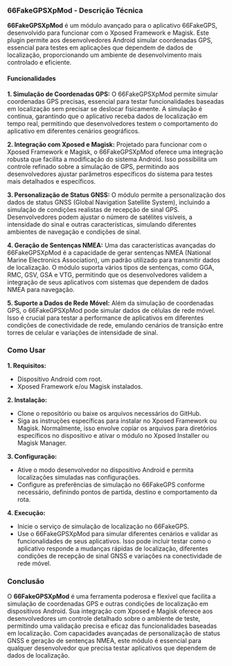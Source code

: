 ### 66FakeGPSXpMod - Descrição Técnica

**66FakeGPSXpMod** é um módulo avançado para o aplicativo 66FakeGPS, desenvolvido para funcionar com o Xposed Framework e Magisk. Este plugin permite aos desenvolvedores Android simular coordenadas GPS, essencial para testes em aplicações que dependem de dados de localização, proporcionando um ambiente de desenvolvimento mais controlado e eficiente.

#### Funcionalidades

**1. Simulação de Coordenadas GPS:**
O 66FakeGPSXpMod permite simular coordenadas GPS precisas, essencial para testar funcionalidades baseadas em localização sem precisar se deslocar fisicamente. A simulação é contínua, garantindo que o aplicativo receba dados de localização em tempo real, permitindo que desenvolvedores testem o comportamento do aplicativo em diferentes cenários geográficos.

**2. Integração com Xposed e Magisk:**
Projetado para funcionar com o Xposed Framework e Magisk, o 66FakeGPSXpMod oferece uma integração robusta que facilita a modificação do sistema Android. Isso possibilita um controle refinado sobre a simulação de GPS, permitindo aos desenvolvedores ajustar parâmetros específicos do sistema para testes mais detalhados e específicos.

**3. Personalização de Status GNSS:**
O módulo permite a personalização dos dados de status GNSS (Global Navigation Satellite System), incluindo a simulação de condições realistas de recepção de sinal GPS. Desenvolvedores podem ajustar o número de satélites visíveis, a intensidade do sinal e outras características, simulando diferentes ambientes de navegação e condições de sinal.

**4. Geração de Sentenças NMEA:**
Uma das características avançadas do 66FakeGPSXpMod é a capacidade de gerar sentenças NMEA (National Marine Electronics Association), um padrão utilizado para transmitir dados de localização. O módulo suporta vários tipos de sentenças, como GGA, RMC, GSV, GSA e VTG, permitindo que os desenvolvedores validem a integração de seus aplicativos com sistemas que dependem de dados NMEA para navegação.

**5. Suporte a Dados de Rede Móvel:**
Além da simulação de coordenadas GPS, o 66FakeGPSXpMod pode simular dados de células de rede móvel. Isso é crucial para testar a performance de aplicativos em diferentes condições de conectividade de rede, emulando cenários de transição entre torres de celular e variações de intensidade de sinal.

### Como Usar

**1. Requisitos:**
- Dispositivo Android com root.
- Xposed Framework e/ou Magisk instalados.

**2. Instalação:**
- Clone o repositório ou baixe os arquivos necessários do GitHub.
- Siga as instruções específicas para instalar no Xposed Framework ou Magisk. Normalmente, isso envolve copiar os arquivos para diretórios específicos no dispositivo e ativar o módulo no Xposed Installer ou Magisk Manager.

**3. Configuração:**
- Ative o modo desenvolvedor no dispositivo Android e permita localizações simuladas nas configurações.
- Configure as preferências de simulação no 66FakeGPS conforme necessário, definindo pontos de partida, destino e comportamento da rota.

**4. Execução:**
- Inicie o serviço de simulação de localização no 66FakeGPS.
- Use o 66FakeGPSXpMod para simular diferentes cenários e validar as funcionalidades de seus aplicativos. Isso pode incluir testar como o aplicativo responde a mudanças rápidas de localização, diferentes condições de recepção de sinal GNSS e variações na conectividade de rede móvel.

### Conclusão

O **66FakeGPSXpMod** é uma ferramenta poderosa e flexível que facilita a simulação de coordenadas GPS e outras condições de localização em dispositivos Android. Sua integração com Xposed e Magisk oferece aos desenvolvedores um controle detalhado sobre o ambiente de teste, permitindo uma validação precisa e eficaz das funcionalidades baseadas em localização. Com capacidades avançadas de personalização de status GNSS e geração de sentenças NMEA, este módulo é essencial para qualquer desenvolvedor que precisa testar aplicativos que dependem de dados de localização.
